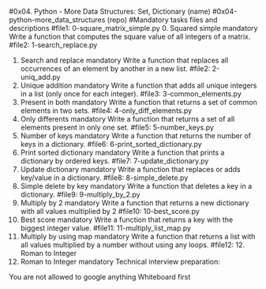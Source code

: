 #0x04. Python - More Data Structures: Set, Dictionary (name)
#0x04-python-more_data_structures (repo)
#Mandatory tasks files and descriptions
#file1: 0-square_matrix_simple.py
0. Squared simple
mandatory
Write a function that computes the square value of all integers of a matrix.
#file2: 1-search_replace.py
1. Search and replace
mandatory
Write a function that replaces all occurrences of an element by another in a new list.
#file2: 2-uniq_add.py
2. Unique addition
mandatory
Write a function that adds all unique integers in a list (only once for each integer).
#file3: 3-common_elements.py
3. Present in both
mandatory
Write a function that returns a set of common elements in two sets.
#file4: 4-only_diff_elements.py
4. Only differents
mandatory
Write a function that returns a set of all elements present in only one set.
#file5: 5-number_keys.py
5. Number of keys
mandatory
Write a function that returns the number of keys in a dictionary.
#file6: 6-print_sorted_dictionary.py
6. Print sorted dictionary
mandatory
Write a function that prints a dictionary by ordered keys.
#file7: 7-update_dictionary.py
7. Update dictionary
mandatory
Write a function that replaces or adds key/value in a dictionary.
#file8: 8-simple_delete.py
8. Simple delete by key
mandatory
Write a function that deletes a key in a dictionary.
#file9: 9-multiply_by_2.py
9. Multiply by 2
mandatory
Write a function that returns a new dictionary with all values multiplied by 2
#file10: 10-best_score.py
10. Best score
mandatory
Write a function that returns a key with the biggest integer value.
#file11: 11-multiply_list_map.py
11. Multiply by using map
mandatory
Write a function that returns a list with all values multiplied by a number without using any loops.
#file12: 12. Roman to Integer
12. Roman to Integer
mandatory
Technical interview preparation:

You are not allowed to google anything
Whiteboard first
